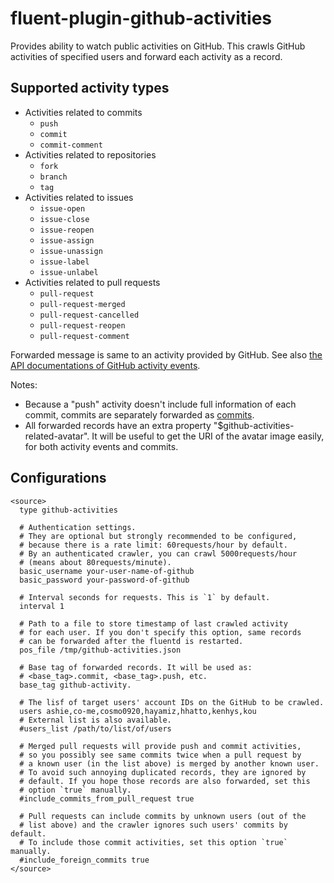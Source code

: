 # fluent-plugin-github-activities

Provides ability to watch public activities on GitHub.
This crawls GitHub activities of specified users and forward each activity as a record.

## Supported activity types

 * Activities related to commits
   * `push`
   * `commit`
   * `commit-comment`
 * Activities related to repositories
   * `fork`
   * `branch`
   * `tag`
 * Activities related to issues
   * `issue-open`
   * `issue-close`
   * `issue-reopen`
   * `issue-assign`
   * `issue-unassign`
   * `issue-label`
   * `issue-unlabel`
 * Activities related to pull requests
   * `pull-request`
   * `pull-request-merged`
   * `pull-request-cancelled`
   * `pull-request-reopen`
   * `pull-request-comment`

Forwarded message is same to an activity provided by GitHub.
See also [the API documentations of GitHub activity events](https://developer.github.com/v3/activity/events/).

Notes:

 * Because a "push" activity doesn't include full information of each commit, commits are separately forwarded as [commits](https://developer.github.com/v3/git/commits/).
 * All forwarded records have an extra property "$github-activities-related-avatar".
   It will be useful to get the URI of the avatar image easily, for both activity events and commits.

## Configurations

~~~
<source>
  type github-activities

  # Authentication settings.
  # They are optional but strongly recommended to be configured,
  # because there is a rate limit: 60requests/hour by default.
  # By an authenticated crawler, you can crawl 5000requests/hour
  # (means about 80requests/minute).
  basic_username your-user-name-of-github
  basic_password your-password-of-github

  # Interval seconds for requests. This is `1` by default.
  interval 1

  # Path to a file to store timestamp of last crawled activity
  # for each user. If you don't specify this option, same records
  # can be forwarded after the fluentd is restarted.
  pos_file /tmp/github-activities.json

  # Base tag of forwarded records. It will be used as:
  # <base_tag>.commit, <base_tag>.push, etc.
  base_tag github-activity.

  # The lisf of target users' account IDs on the GitHub to be crawled.
  users ashie,co-me,cosmo0920,hayamiz,hhatto,kenhys,kou
  # External list is also available.
  #users_list /path/to/list/of/users

  # Merged pull requests will provide push and commit activities,
  # so you possibly see same commits twice when a pull request by
  # a known user (in the list above) is merged by another known user.
  # To avoid such annoying duplicated records, they are ignored by
  # default. If you hope those records are also forwarded, set this
  # option `true` manually.
  #include_commits_from_pull_request true

  # Pull requests can include commits by unknown users (out of the
  # list above) and the crawler ignores such users' commits by default.
  # To include those commit activities, set this option `true` manually.
  #include_foreign_commits true
</source>
~~~
